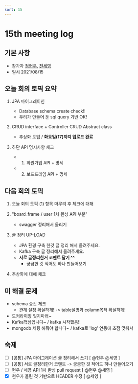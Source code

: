 ```yaml
---
sort: 15
---
```


# 15th meeting log

## 기본 사항
- 참가자 [정현우](https://github.com/Nuung), [전세영](https://github.com/SeyoungJeon)
- 일시 2021/08/15

## 오늘 회의 토픽 요약

1. JPA 마이그레이션
    - Database schema create check!!
    - 우리가 만들어 둔 sql query 기반 OK!

2. CRUD interface + Controller CRUD Abstract class 
    - 추상화 도입 / **화요일(17)까지 업로드 완료**

3. 하단 API 명시사항 체크
    - 1. 회원가입 API + 명세
    - 2. 보드프레임 API + 명세

## 다음 회의 토픽

1. 오늘 회의 토픽 (1) 항목 마무리 후 체크에 대해

2. "board_frame / user 1차 완성 API 부분"  
    - swagger 정리해서 올리기

3. 글 정리 UP-LOAD
    - JPA 환경 구축 한것 글 정리 해서 올려주세요.
    - Kafka 구축 글 정리해서 올려주세요.
    - **서로 글정리한거 코멘트 달기 ^^**
        - 궁금한 것 적어도 하나 만들어오기

4. 추상화에 대해 체크

## 미 해결 문제

- schema 중간 체크 
    - 관계 설정 확실하게! -> table설명과 column목적 확실하게!
- 도커라이징 잊지마러~
- Kafka핵심입니다~ / kafka 시작했음!!
- mongodb 세팅 해줘야 합니다~ / kafka로 'log' 연동에 초점 맞춰서 

## 숙제

- [ ] [공통] JPA 마이그레이션 글 정리해서 쓰기 [ @현우 @세영 ]
- [ ] [공통] 서로 글정리한거 코멘트 -> 궁금한 것 적어도 하나 만들어오기
- [ ] 현우 / 세영 API 1차 완성 pull request [ @현우 @세영 ]
- [x] 현우가 올린 것 기반으로 HEADER 수정 [ @세영 ]